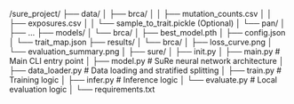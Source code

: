 /sure_project/
├── data/
│   ├── brca/
│   │   ├── mutation_counts.csv
│   │   ├── exposures.csv
│   │   └── sample_to_trait.pickle  (Optional)
│   └── pan/
│       ├── ...
├── models/
│   └── brca/
│       ├── best_model.pth
│       ├── config.json
│       └── trait_map.json
├── results/
│   └── brca/
│       ├── loss_curve.png
│       └── evaluation_summary.png
│
├── sure/
│   ├── init.py
│   ├── main.py        # Main CLI entry point
│   ├── model.py           # SuRe neural network architecture
│   ├── data_loader.py     # Data loading and stratified splitting
│   ├── train.py           # Training logic
│   ├── infer.py           # Inference logic
│   └── evaluate.py        # Local evaluation logic
│
└── requirements.txt
